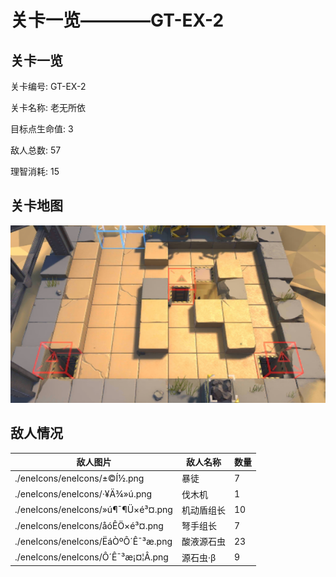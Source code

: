 # 关卡一览————GT-EX-2


## 关卡一览

关卡编号: GT-EX-2

关卡名称: 老无所依

目标点生命值: 3

敌人总数: 57

理智消耗: 15


## 关卡地图
![GT-EX-2](./oprMap/GT-EX-2.png)

## 敌人情况

| 敌人图片 | 敌人名称 | 数量  |
|---------|-----|-----|
| ./eneIcons/eneIcons/±©Í½.png| 暴徒  |   7  |
| ./eneIcons/eneIcons/·¥Ä¾»ú.png| 伐木机  |   1  |
| ./eneIcons/eneIcons/»ú¶¯¶Ü×é³¤.png| 机动盾组长  |   10  |
| ./eneIcons/eneIcons/åóÊÖ×é³¤.png| 弩手组长  |   7  |
| ./eneIcons/eneIcons/ËáÒºÔ´Ê¯³æ.png| 酸液源石虫  |   23  |
| ./eneIcons/eneIcons/Ô´Ê¯³æ¡¤¦Â.png| 源石虫·β  |   9  |

